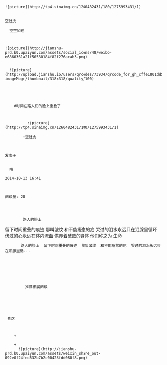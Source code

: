 
    
  
    ![picture](http://tp4.sinaimg.cn/1260482431/180/1275993431/1)
    

    空肚皮
  
      空空如也

  
  
    ![picture](http://jianshu-prd.b0.upaiyun.com/assets/social_icons/48/weibo-e6860361a21f50530184f82f276acab3.png)
  
    
      ![picture](http://upload.jianshu.io/users/qrcodes/73934/qrcode_for_gh_cffe1801dd52_430.jpg?imageMogr/thumbnail/318x318/quality/100)
    


    
      
        #时间在路人们的脸上重叠了
        
          
            
              ![picture](http://tp4.sinaimg.cn/1260482431/180/1275993431/1)
            
            +空肚皮
        
        
    
    发表于 

    
      哦

    2014-10-13 16:41

    

    阅读量: 28
  


        
            路人的脸上
  留下时间重叠的痕迹
  那叫皱纹
  和不能痊愈的疤
  哭过的泪水永远只在泪腺里循环
  伤过的心永远在体内流血
  供养着破败的身体
  他们称之为
  生命

        
           路人的脸上  留下时间重叠的痕迹  那叫皱纹  和不能痊愈的疤  哭过的泪水永远只在泪腺里循...
      
    
    
      
      
      
          
             推荐拓展阅读
        
      
    
    
      
          
     喜欢

      
      
        +
                  
        +
          ![picture](http://jianshu-prd.b0.upaiyun.com/assets/weixin_share_out-092e0f24fed532b7b2c00423fdd080f8.png)
        
      
    
  


